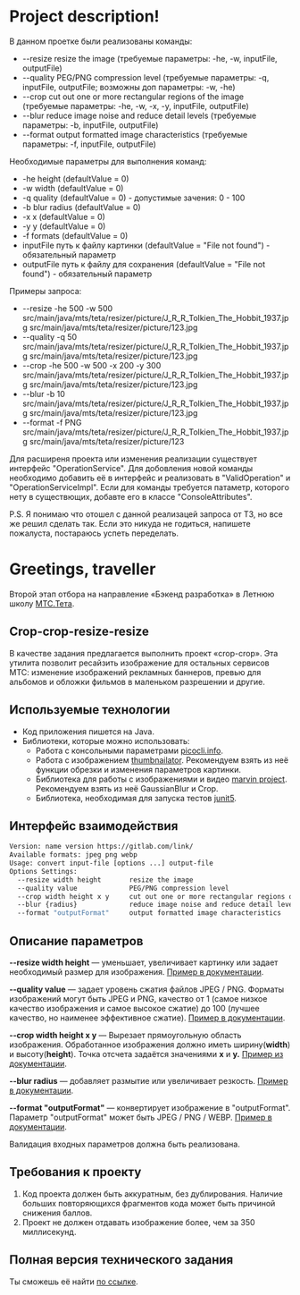 # Project description!

В данном проетке были реализованы команды:
- --resize  resize the image                                      (требуемые параметры: -he, -w, inputFile, outputFile)
- --quality PEG/PNG compression level                             (требуемые параметры: -q, inputFile, outputFile; возможны доп параметры: -w, -he)
- --crop    сut out one or more rectangular regions of the image  (требуемые параметры: -he, -w, -x, -y, inputFile, outputFile)
- --blur    reduce image noise and reduce detail levels           (требуемые параметры: -b, inputFile, outputFile)
- --format  output formatted image characteristics                (требуемые параметры: -f, inputFile, outputFile)

Необходимые параметры для выполнения команд:
-  -he  height      (defaultValue = 0) 
-  -w   width       (defaultValue = 0) 
-  -q   quality     (defaultValue = 0) - допустимые зачения: 0 - 100
-  -b   blur radius (defaultValue = 0)
-  -x   x           (defaultValue = 0)
-  -y   y           (defaultValue = 0)
-  -f   formats     (defaultValue = 0)
-  inputFile путь к файлу картинки         (defaultValue = "File not found")      -   обязательный параметр
-  outputFile путь к файлу для сохранения  (defaultValue = "File not found")      -   обязательный параметр

Примеры запроса:
-  --resize  -he 500 -w 500 src/main/java/mts/teta/resizer/picture/J_R_R_Tolkien_The_Hobbit_1937.jpg src/main/java/mts/teta/resizer/picture/123.jpg
-  --quality -q 50 src/main/java/mts/teta/resizer/picture/J_R_R_Tolkien_The_Hobbit_1937.jpg src/main/java/mts/teta/resizer/picture/123.jpg
-  --crop -he 500 -w 500 -x 200 -y 300 src/main/java/mts/teta/resizer/picture/J_R_R_Tolkien_The_Hobbit_1937.jpg src/main/java/mts/teta/resizer/picture/123.jpg
-  --blur -b 10 src/main/java/mts/teta/resizer/picture/J_R_R_Tolkien_The_Hobbit_1937.jpg src/main/java/mts/teta/resizer/picture/123.jpg
-  --format -f PNG src/main/java/mts/teta/resizer/picture/J_R_R_Tolkien_The_Hobbit_1937.jpg src/main/java/mts/teta/resizer/picture/123

Для расширеня проекта или изменения реализации существует интерфейс "OperationService". Для добовления новой команды необходимо добавить её в интерфейс и реализовать в "ValidOperation" 
и "OperationServiceImpl". Если для команды требуется патаметр, которого нету в существющих, добавте его в классе "ConsoleAttributes".

P.S. Я понимаю что отошел с данной реализацей запроса от ТЗ, но все же решил сделать так. Если это никуда не годиться, напишете пожалуста, постараюсь успеть переделать.


# Greetings, traveller

Второй этап отбора на направление «Бэкенд разработка» в Летнюю школу [МТС.Тета](http://teta.mts.ru/).

## Сrop-crop-resize-resize

В качестве задания предлагается выполнить проект «crop-crop». Эта утилита позволит ресайзить изображение для остальных сервисов МТС: изменение изображений рекламных баннеров, превью для альбомов и обложки фильмов в маленьком разрешении и другие.

## Используемые технологии

- Код приложения пишется на Java.
- Библиотеки, которые можно использовать:
    - Работа с консольными параметрами [picocli.info](https://picocli.info/).
    - Работа с изображением [thumbnailator](https://github.com/coobird/thumbnailator). Рекомендуем взять из неё функции обрезки  и изменения параметров картинки.
    - Библиотека для работы с изображениями и видео [marvin project](https://github.com/gabrielarchanjo/marvin-framework). Рекомендуем взять из неё  GaussianBlur и Crop.
    - Библиотека, необходимая для запуска тестов [junit5](https://github.com/junit-team/junit5).

## Интерфейс взаимодействия

```bash
Version: name version https://gitlab.com/link/
Available formats: jpeg png webp
Usage: convert input-file [options ...] output-file
Options Settings:
  --resize width height       resize the image
  --quality value             PEG/PNG compression level
  --crop width height x y     сut out one or more rectangular regions of the image
  --blur {radius}             reduce image noise and reduce detail levels 
  --format "outputFormat"     output formatted image characteristics
```

## Описание параметров

**--resize width height** — уменьшает, увеличивает картинку или задает необходимый размер для изображения. [Пример в документации](https://imagemagick.org/script/command-line-options.php#resize).

**--quality value** — задает уровень сжатия файлов JPEG / PNG. Форматы изображений могут быть JPEG и PNG, качество от 1 (самое низкое качество изображения и самое высокое сжатие) до 100 (лучшее качество, но наименее эффективное сжатие). [Пример в документации](https://imagemagick.org/script/command-line-options.php#quality).

**--crop width height x y** —  Вырезает прямоугольную область изображения. Обработанное изображения должно иметь ширину(**width**) и высоту(**height**). Точка отсчета задаётся значениями **x** и **y.** [Пример из документации](https://imagemagick.org/script/command-line-options.php#crop).

**--blur radius** — добавляет размытие или увеличивает резкость. [Пример в документации](https://imagemagick.org/script/command-line-options.php#blur).

**--format "outputFormat"** — конвертирует изображение в "outputFormat". Параметр "outputFormat" может быть JPEG / PNG / WEBP. [Пример в документации](https://imagemagick.org/script/command-line-options.php#format).

Валидация входных параметров должна быть реализована. 

## Требования к проекту

1. Код проекта должен быть аккуратным, без дублирования. Наличие больших повторяющихся фрагментов кода может быть причиной снижения баллов.
2. Проект не должен отдавать изображение более, чем за 350 миллисекунд.

## Полная версия технического задания
Ты сможешь её найти [по ссылке](https://www.notion.so/edtech17/public-4a6da22b5a36489c99b9b986a4c9d7cb).
